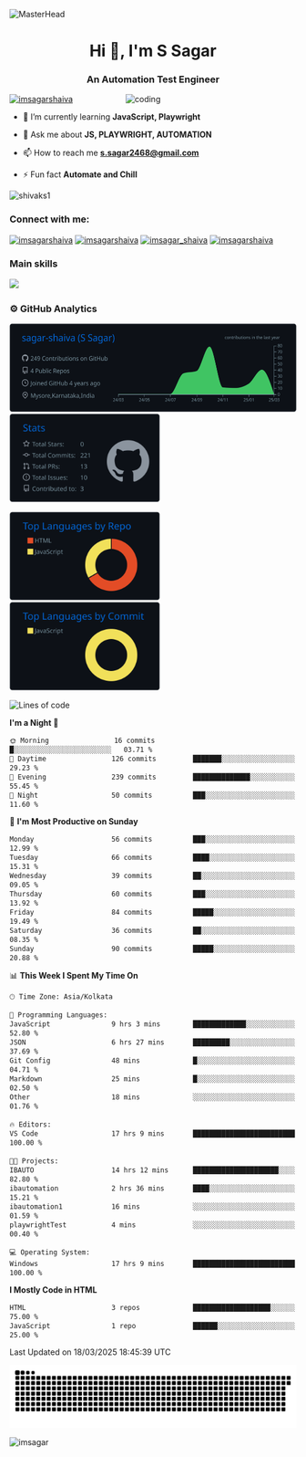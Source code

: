 ![MasterHead](https://user-images.githubusercontent.com/74038190/213910845-af37a709-8995-40d6-be59-724526e3c3d7.gif)
<h1 align="center">Hi 👋, I'm S Sagar</h1>
<h3 align="center">An Automation Test Engineer</h3>
 <img
      src="https://user-images.githubusercontent.com/74038190/238353480-219bcc70-f5dc-466b-9a60-29653d8e8433.gif"
      alt="coding"
      width="300"
      align="right"
    />



<p align="left"> <a href="https://twitter.com/imsagarshaiva" target="blank"><img src="https://img.shields.io/twitter/follow/imsagarshaiva?logo=twitter&style=for-the-badge" alt="imsagarshaiva" /></a><style="margin-top: 10px" /p>

- 🌱 I’m currently learning **JavaScript, Playwright**

- 💬 Ask me about **JS, PLAYWRIGHT, AUTOMATION**

- 📫 How to reach me **s.sagar2468@gmail.com**

- ⚡ Fun fact **Automate and Chill**

<p align="left"> <img src="https://komarev.com/ghpvc/?username=shivaks1&label=Profile%20views&color=0e75b6&style=flat" alt="shivaks1" /> </p>
<h3 align="left">Connect with me:</h3>
<p align="left">
<a href="https://twitter.com/imsagarshaiva" target="blank"><img align="center" src="https://raw.githubusercontent.com/rahuldkjain/github-profile-readme-generator/master/src/images/icons/Social/twitter.svg" alt="imsagarshaiva" height="30" width="40" /></a>
<a href="https://linkedin.com/in/imsagarshaiva" target="blank"><img align="center" src="https://raw.githubusercontent.com/rahuldkjain/github-profile-readme-generator/master/src/images/icons/Social/linked-in-alt.svg" alt="imsagarshaiva" height="30" width="40" /></a>
<a href="https://instagram.com/imsagar_shaiva" target="blank"><img align="center" src="https://raw.githubusercontent.com/rahuldkjain/github-profile-readme-generator/master/src/images/icons/Social/instagram.svg" alt="imsagar_shaiva" height="30" width="40" /></a>
<a href="https://www.leetcode.com/imsagarshaiva" target="blank"><img align="center" src="https://raw.githubusercontent.com/rahuldkjain/github-profile-readme-generator/master/src/images/icons/Social/leet-code.svg" alt="imsagarshaiva" height="30" width="40" /></a>
</p>

### Main skills
<p align="left">
  <a href="https://go-skill-icons.vercel.app/">
    <img
      src="https://go-skill-icons.vercel.app/api/icons?i=javascript,playwright,html,css,nodejs,git,github"
    />
  </a>
</p>

### ⚙️ GitHub Analytics

<p float="left">
  <img height="155em" src="https://raw.githubusercontent.com/sagar-shaiva/sagar-shaiva/master/profile-summary-card-output/github_dark/0-profile-details.svg"/>
  <img height="155em" src="https://raw.githubusercontent.com/sagar-shaiva/sagar-shaiva/master/profile-summary-card-output/github_dark/3-stats.svg"/>
</p>
<p float="left">
 <img height="155em" src="https://raw.githubusercontent.com/sagar-shaiva/sagar-shaiva/master/profile-summary-card-output/github_dark/1-repos-per-language.svg" />
 <img height="155em" src="https://raw.githubusercontent.com/sagar-shaiva/sagar-shaiva/master/profile-summary-card-output/github_dark/2-most-commit-language.svg" alt="sagar-shaiva"/>
</p>

<!--START_SECTION:waka-->
![Lines of code](https://img.shields.io/badge/From%20Hello%20World%20I%27ve%20Written-31.9%20thousand%20lines%20of%20code-blue)

**I'm a Night 🦉** 

```text
🌞 Morning                16 commits          █░░░░░░░░░░░░░░░░░░░░░░░░   03.71 % 
🌆 Daytime                126 commits         ███████░░░░░░░░░░░░░░░░░░   29.23 % 
🌃 Evening                239 commits         ██████████████░░░░░░░░░░░   55.45 % 
🌙 Night                  50 commits          ███░░░░░░░░░░░░░░░░░░░░░░   11.60 % 
```
📅 **I'm Most Productive on Sunday** 

```text
Monday                   56 commits          ███░░░░░░░░░░░░░░░░░░░░░░   12.99 % 
Tuesday                  66 commits          ████░░░░░░░░░░░░░░░░░░░░░   15.31 % 
Wednesday                39 commits          ██░░░░░░░░░░░░░░░░░░░░░░░   09.05 % 
Thursday                 60 commits          ███░░░░░░░░░░░░░░░░░░░░░░   13.92 % 
Friday                   84 commits          █████░░░░░░░░░░░░░░░░░░░░   19.49 % 
Saturday                 36 commits          ██░░░░░░░░░░░░░░░░░░░░░░░   08.35 % 
Sunday                   90 commits          █████░░░░░░░░░░░░░░░░░░░░   20.88 % 
```


📊 **This Week I Spent My Time On** 

```text
🕑︎ Time Zone: Asia/Kolkata

💬 Programming Languages: 
JavaScript               9 hrs 3 mins        █████████████░░░░░░░░░░░░   52.80 % 
JSON                     6 hrs 27 mins       █████████░░░░░░░░░░░░░░░░   37.69 % 
Git Config               48 mins             █░░░░░░░░░░░░░░░░░░░░░░░░   04.71 % 
Markdown                 25 mins             █░░░░░░░░░░░░░░░░░░░░░░░░   02.50 % 
Other                    18 mins             ░░░░░░░░░░░░░░░░░░░░░░░░░   01.76 % 

🔥 Editors: 
VS Code                  17 hrs 9 mins       █████████████████████████   100.00 % 

🐱‍💻 Projects: 
IBAUTO                   14 hrs 12 mins      █████████████████████░░░░   82.80 % 
ibautomation             2 hrs 36 mins       ████░░░░░░░░░░░░░░░░░░░░░   15.21 % 
ibautomation1            16 mins             ░░░░░░░░░░░░░░░░░░░░░░░░░   01.59 % 
playwrightTest           4 mins              ░░░░░░░░░░░░░░░░░░░░░░░░░   00.40 % 

💻 Operating System: 
Windows                  17 hrs 9 mins       █████████████████████████   100.00 % 
```

**I Mostly Code in HTML** 

```text
HTML                     3 repos             ███████████████████░░░░░░   75.00 % 
JavaScript               1 repo              ██████░░░░░░░░░░░░░░░░░░░   25.00 % 
```




 Last Updated on 18/03/2025 18:45:39 UTC
<!--END_SECTION:waka-->

<picture>
  <source media="(prefers-color-scheme: dark)" srcset="https://raw.githubusercontent.com/sagar-shaiva/sagar-shaiva/output/github-snake-dark.svg" />
  <source media="(prefers-color-scheme: light)" srcset="https://raw.githubusercontent.com/sagar-shaiva/sagar-shaiva/output/github-snake.svg" />
  <img alt="github-snake" src="https://raw.githubusercontent.com/sagar-shaiva/sagar-shaiva/output/github-snake.svg" />
</picture>

<p><a href="https://www.buymeacoffee.com/imsagar"> <img align="left"  src="https://cdn.buymeacoffee.com/buttons/v2/default-yellow.png" height="45" width="180" alt="imsagar" /></a></p>
